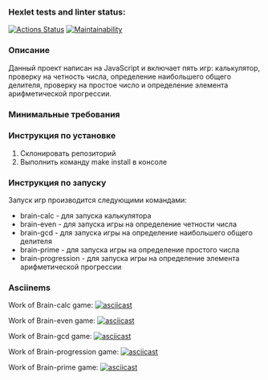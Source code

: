 ### Hexlet tests and linter status:
[![Actions Status](https://github.com/GelmenBuza/frontend-project-44/actions/workflows/hexlet-check.yml/badge.svg)](https://github.com/GelmenBuza/frontend-project-44/actions)
[![Maintainability](https://api.codeclimate.com/v1/badges/54a9078ff711dc082992/maintainability)](https://codeclimate.com/github/GelmenBuza/frontend-project-44/maintainability)


### Описание

Данный проект написан на JavaScript и включает пять игр: калькулятор, проверку на четность числа, определение наибольшего общего делителя, проверку на простое число и определение элемента арифметической прогрессии.

### Минимальные требования



### Инструкция по установке

1. Склонировать репозиторий
2. Выполнить команду make install в консоле

### Инструкция по запуску

Запуск игр производится следующими командами:
- brain-calc - для запуска калькулятора  
- brain-even - для запуска игры на определение четности числа  
- brain-gcd - для запуска игры на определение наибольшего общего делителя  
- brain-prime - для запуска игры на определение простого числа  
- brain-progression - для запуска игры на определение элемента арифметической прогрессии

### Asciinems

Work of Brain-calc game:
[![asciicast](https://asciinema.org/a/9DR36XMsMr8MdWlovyQlbDCra.svg)](https://asciinema.org/a/9DR36XMsMr8MdWlovyQlbDCra)


Work of Brain-even game:
[![asciicast](https://asciinema.org/a/ZAJvV77Al3cz6S4GxAbAnCGjf.svg)](https://asciinema.org/a/ZAJvV77Al3cz6S4GxAbAnCGjf)


Work of Brain-gcd game:
[![asciicast](https://asciinema.org/a/svSQRjbMi00scgxi27GGmsk8E.svg)](https://asciinema.org/a/svSQRjbMi00scgxi27GGmsk8E)


Work of Brain-progression game:
[![asciicast](https://asciinema.org/a/O6ehBLl644JttJfNkIhdAVzNx.svg)](https://asciinema.org/a/O6ehBLl644JttJfNkIhdAVzNx)


Work of Brain-prime game:
[![asciicast](https://asciinema.org/a/toIWvDVvqCFIR9CrW8dNvOOpW.svg)](https://asciinema.org/a/toIWvDVvqCFIR9CrW8dNvOOpW)